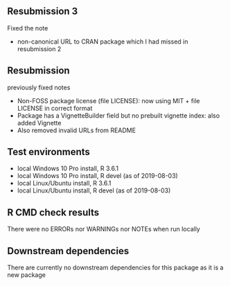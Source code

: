 ## Resubmission 3
Fixed the note
- non-canonical URL to CRAN package which I had missed in resubmission 2

## Resubmission
previously fixed notes 
* Non-FOSS package license (file LICENSE): now using MIT + file LICENSE in correct format
* Package has a VignetteBuilder field but no prebuilt vignette index: also added Vignette
* Also removed invalid URLs from README

## Test environments
* local Windows 10 Pro install, R 3.6.1
* local Windows 10 Pro install, R devel (as of 2019-08-03)
* local Linux/Ubuntu install, R 3.6.1
* local Linux/Ubuntu install, R devel (as of 2019-08-03)

## R CMD check results
There were no ERRORs nor WARNINGs nor NOTEs when run locally

## Downstream dependencies
There are currently no downstream dependencies for this package as it is a new package